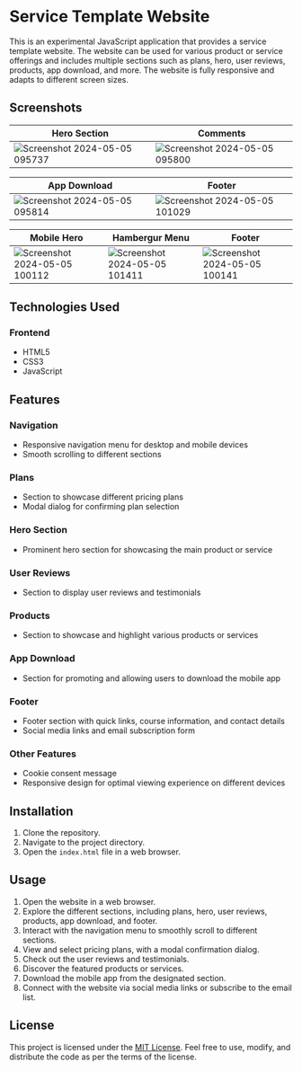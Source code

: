# Service Template Website

This is an experimental JavaScript application that provides a service template website. The website can be used for various product or service offerings and includes multiple sections such as plans, hero, user reviews, products, app download, and more. The website is fully responsive and adapts to different screen sizes.

## Screenshots
| Hero Section  | Comments |
| ------------- | ------------- |
|  ![Screenshot 2024-05-05 095737](https://github.com/Vahidpro/portfolio-service/assets/43805831/7bf83703-1e7e-475c-bbab-17e21af5ff22) |  ![Screenshot 2024-05-05 095800](https://github.com/Vahidpro/portfolio-service/assets/43805831/0da16f7e-2bc0-4660-8f85-e47c9d13526a) |

| App Download  | Footer |
| ------------- | ------------- |
|  ![Screenshot 2024-05-05 095814](https://github.com/Vahidpro/portfolio-service/assets/43805831/070091f0-c8cf-4c87-a8ef-c5e57fa4ce6a)| ![Screenshot 2024-05-05 101029](https://github.com/Vahidpro/portfolio-service/assets/43805831/dd558d2f-b294-4a7c-9c70-1e17276dcdbb) |

| Mobile Hero  | Hambergur Menu | Footer|
| ------------- | ------------- | ----|
|![Screenshot 2024-05-05 100112](https://github.com/Vahidpro/portfolio-service/assets/43805831/34a03564-2355-4e56-92b4-4e8186e7024a) | ![Screenshot 2024-05-05 101411](https://github.com/Vahidpro/portfolio-service/assets/43805831/67edd0f9-3315-4aa6-93f2-68227b9b11ca)|![Screenshot 2024-05-05 100141](https://github.com/Vahidpro/portfolio-service/assets/43805831/df1c6fe2-2de8-4f0e-9334-d4e61c17e479)|

## Technologies Used

### Frontend
- HTML5
- CSS3
- JavaScript

## Features

### Navigation
- Responsive navigation menu for desktop and mobile devices
- Smooth scrolling to different sections

### Plans
- Section to showcase different pricing plans
- Modal dialog for confirming plan selection

### Hero Section
- Prominent hero section for showcasing the main product or service

### User Reviews
- Section to display user reviews and testimonials

### Products
- Section to showcase and highlight various products or services

### App Download
- Section for promoting and allowing users to download the mobile app

### Footer
- Footer section with quick links, course information, and contact details
- Social media links and email subscription form

### Other Features
- Cookie consent message
- Responsive design for optimal viewing experience on different devices

## Installation

1. Clone the repository.
2. Navigate to the project directory.
3. Open the `index.html` file in a web browser.

## Usage

1. Open the website in a web browser.
2. Explore the different sections, including plans, hero, user reviews, products, app download, and footer.
3. Interact with the navigation menu to smoothly scroll to different sections.
4. View and select pricing plans, with a modal confirmation dialog.
5. Check out the user reviews and testimonials.
6. Discover the featured products or services.
7. Download the mobile app from the designated section.
8. Connect with the website via social media links or subscribe to the email list.

## License

This project is licensed under the [MIT License](https://opensource.org/licenses/MIT). Feel free to use, modify, and distribute the code as per the terms of the license.
